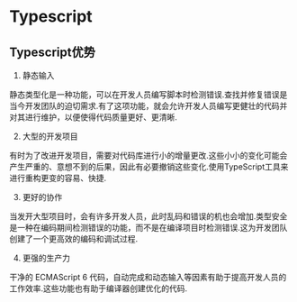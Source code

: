 # Typescript
## Typescript优势
1. 静态输入

静态类型化是一种功能，可以在开发人员编写脚本时检测错误.查找并修复错误是当今开发团队的迫切需求.有了这项功能，就会允许开发人员编写更健壮的代码并对其进行维护，以便使得代码质量更好、更清晰.

2. 大型的开发项目

有时为了改进开发项目，需要对代码库进行小的增量更改.这些小小的变化可能会产生严重的、意想不到的后果，因此有必要撤销这些变化.使用TypeScript工具来进行重构更变的容易、快捷.

3. 更好的协作

当发开大型项目时，会有许多开发人员，此时乱码和错误的机也会增加.类型安全是一种在编码期间检测错误的功能，而不是在编译项目时检测错误.这为开发团队创建了一个更高效的编码和调试过程.

4. 更强的生产力

干净的 ECMAScript 6 代码，自动完成和动态输入等因素有助于提高开发人员的工作效率.这些功能也有助于编译器创建优化的代码.
